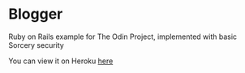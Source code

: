 # Blogger

Ruby on Rails example for The Odin Project, implemented with basic Sorcery security

You can view it on Heroku [here](https://pacific-savannah-64754.herokuapp.com)

